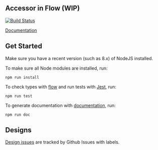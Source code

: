 Accessor in Flow (WIP)
---

[![Build Status][travis-image]](https://travis-ci.com/nebgnahz/accessor-flow)

[Documentation](https://nebgnahz.github.io/accessor-flow/)

## Get Started

Make sure you have a recent version (such as 8.x) of NodeJS installed.

To make sure all Node modules are installed, run:

```
npm run install
```

To check types with [flow][flow] and run tests with [Jest][jest], run:

```
npm run test
```

To generate documentation with [documentation][documentationjs], run:

```
npm run doc
```

## Designs

[Design issues][designs] are tracked by Github Issues with labels.

<!-- links -->
[travis-image]: https://travis-ci.com/nebgnahz/accessor-flow.svg?token=FtzQss73KSBwcHhSsrGQ&branch=master
[documentationjs]: https://github.com/documentationjs/documentation
[flow]: https://flow.org/
[jest]: https://facebook.github.io/jest
[designs]: https://github.com/nebgnahz/accessor-flow/issues?q=is%3Aissue+is%3Aopen+label%3ADesign
